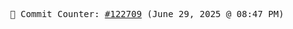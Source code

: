 <p align="center">
    <samp>
        📮 Commit Counter: <a href="https://github.com/Javascript-void0/Javascript-void0/commits/main">#122709</a> (June 29, 2025 @ 08:47 PM)
    </samp>
</p>